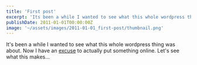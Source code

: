 ```yaml
---
title: 'First post'
excerpt: 'Its been a while I wanted to see what this whole wordpress thing was about. Now I have an excuse to actually put something online. Lets see what this makes......'
publishDate: 2011-01-01T00:00:00Z
image: '~/assets/images/2011-01-01_first-post/thumbnail.png'
---
```



It's been a while I wanted to see what this whole wordpress thing was about. Now I have an [excuse](http://mbonnin.net/2011/01/05/bwaaaaaaaaaaaaaaalarm-clock/) to actually put something online. Let's see what this makes...

